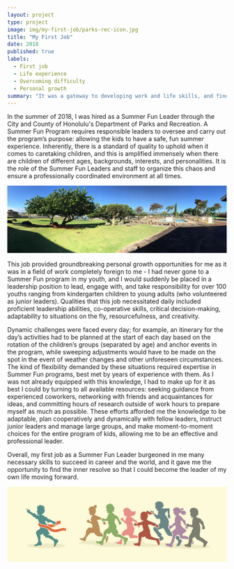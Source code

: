 ```yaml
---
layout: project
type: project
image: img/my-first-job/parks-rec-icon.jpg
title: "My First Job"
date: 2018
published: true
labels:
  - First job
  - Life experience
  - Overcoming difficulty
  - Personal growth
summary: "It was a gateway to developing work and life skills, and finding resolve."
---
```

In the summer of 2018, I was hired as a Summer Fun Leader through the City and County of Honolulu's Department of Parks and Recreation. A Summer Fun Program requires responsible leaders to oversee and carry out the program’s purpose: allowing the kids to have a safe, fun summer experience. Inherently, there is a standard of quality to uphold when it comes to caretaking children, and this is amplified immensely when there are children of different ages, backgrounds, interests, and personalities. It is the role of the Summer Fun Leaders and staff to organize this chaos and ensure a professionally coordinated environment at all times.

<img class="img-fluid" src="../img/my-first-job/pacific-palisades.png">

This job provided groundbreaking personal growth opportunities for me as it was in a field of work completely foreign to me - I had never gone to a Summer Fun program in my youth, and I would suddenly be placed in a leadership position to lead, engage with, and take responsibility for over 100 youths ranging from kindergarten children to young adults (who volunteered as junior leaders). Qualities that this job necessitated daily included proficient leadership abilities, co-operative skills, critical decision-making, adaptability to situations on the fly, resourcefulness, and creativity.

Dynamic challenges were faced every day; for example, an itinerary for the day’s activities had to be planned at the start of each day based on the rotation of the children’s groups (separated by age) and anchor events in the program, while sweeping adjustments would have to be made on the spot in the event of weather changes and other unforeseen circumstances. The kind of flexibility demanded by these situations required expertise in Summer Fun programs, best met by years of experience with them. As I was not already equipped with this knowledge, I had to make up for it as best I could by turning to all available resources: seeking guidance from experienced coworkers, networking with friends and acquaintances for ideas, and committing hours of research outside of work hours to prepare myself as much as possible. These efforts afforded me the knowledge to be adaptable, plan cooperatively and dynamically with fellow leaders, instruct junior leaders and manage large groups, and make moment-to-moment choices for the entire program of kids, allowing me to be an effective and professional leader.

Overall, my first job as a Summer Fun Leader burgeoned in me many necessary skills to succeed in career and the world, and it gave me the opportunity to find the inner resolve so that I could become the leader of my own life moving forward.


<img class="img-fluid" src="../img/my-first-job/summer-silhouettes.jpg">


